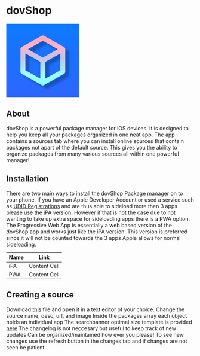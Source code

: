 # dovShop
![icon](/resources/ios/icon/icon-98@2x.png)
## About
dovShop is a powerful package manager for iOS devices. It is designed to help you keep all your packages organized in one neat app. The app contains a sources tab where you can install online sources that contain packages not apart of the default source. This gives you the ability to organize packages from many various sources all within one powerful manager!

## Installation
There are two main ways to install the dovShop Package manager on to your phone. If you have an Apple Developer Account or used a service such as [UDID Registrations](https://www.udidregistrations.com) and are thus able to sideload more then 3 apps please use the iPA version.
However if that is not the case due to not wanting to take up extra space for sideloading apps there is a PWA option. The Progressive Web App is essentially a web based version of the dovShop app and works just like the iPA version. This version is preferred since it will not be counted towards the 3 apps Apple allows for normal sideloading.

| Name          | Link          |
| ------------- | ------------- |
| iPA  | Content Cell  |
| PWA  | Content Cell  |

## Creating a source
Download [this](https://awaadcc.github.io/dovshop/source.json) file and open it in a text editor of your choice.
Change the source name, desc, url, and image
Inside the packages array each object holds an individual app
The searchbanner optimal size template is provided [here](https://awaadcc.github.io/images/dovshop/uyou_banner.jpeg)
The changelog is not neccesary but useful to keep track of new updates
Can be organized/maintained how ever you please!
To see new changes use the refresh button in the changes tab and if changes are not seen be patient
